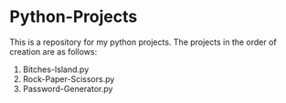 # Python-Projects
This is a repository for my python projects.
The projects in the order of creation are as follows:
  1. Bitches-Island.py
  2. Rock-Paper-Scissors.py
  3. Password-Generator.py
